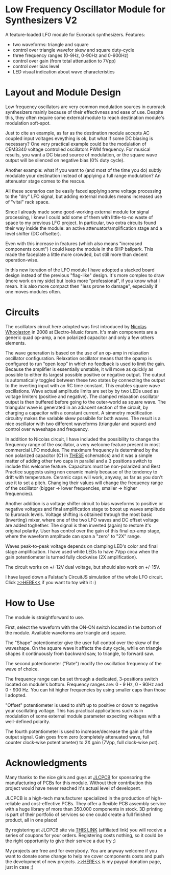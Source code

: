# Low Frequency Oscillator Module for Synthesizers V2
A feature-loaded LFO module for Eurorack synthesizers.
Features:
- two waveforms: triangle and square
- control over triangle wavefor skew and square duty-cycle
- three frequency ranges (0-9Hz, 0-90Hz and 0-900Hz)
- control over gain (from total attenuation to 7Vpp)
- control over bias level
- LED visual indication about wave characteristics

# Layout and Module Design
Low frequency oscillators are very common modulation sources in eurorack synthesizers mainly because of their effectivness and ease of use. Despite this, they often require some external module to reach destination module's modulation soft-spot.

Just to cite an example, as far as the destination module accepts AC coupled input voltages eveything is ok, but what if some DC biasing is necessary? One very practical example could be the modulation of CEM3340 voltage controlled oscillators PWM frequency. For musical results, you want a DC biased source of modulation, or the square wave output will be silenced on negative bias (0% duty cycle).

Another example: what if you want to (and most of the time you do) subtly modulate your destination instead of applying a full range modulation? An attenuator stage comes to the rescue.

All these scenarios can be easily faced applying some voltage processing to the "dry" LFO signal, but adding external modules means increased use of "vital" rack space.

Since I already made some good-working external module for signal processing, I knew I could add some of them with little-to-no waste of space to my previous LFO project. In particular, two extra circuits found their way inside the module: an active attenuator/amplification stage and a level shifter (DC offsetter).

Even with this increase in features (which also means "increased components count") I could keep the module in the 6HP ballpark. This made the faceplate a little more crowded, but still more than decent operation-wise.

In this new iteration of the LFO module I have adopted a stacked board design instead of the previous "flag-like" design. It's more complex to draw (more work on my side) but looks more "professional", if you know what I mean. It is also more compact then "less prone to damage", especially if one moves modules often.

# Circuits
The oscillators circuit here adopted was first introduced by [Nicolas Whoolaston](https://electro-music.com/) in 2008 at Electro-Music forum. It's main components are a generic quad op-amp, a non polarized capacitor and only a few others elements.

The wave generation is based on the use of an op-amp in relaxation oscillator configuration. Relaxation oscillator means that the opamp is configured to run “open loop” in which no feedback is used to limit the gain. Because the amplifier is essentially unstable, it will move as quickly as possible to either its largest possible positive or negative output. The output is automatically toggled between these two states by connecting the output to the inverting input with an RC time constant. This enables square wave oscillations. Wave actual amplitude limits are set by by two LEDs used as voltage limiters (positive and negative). The clamped relaxation oscillator output is then buffered before going to the outer-world as square wave. The triangular wave is generated in an adiacent section of the circuit, by charging a capacitor with a constant current. A simmetry modification circuitry makes the variable skew possibile for both waves.
The result is a nice oscillator with two different waveforms (triangular and square) and control over waveshape and frequency.

In addition to Nicolas circuit, I have included the possibility to change the frequency range of the oscillator, a very welcome feature present in most commercial LFO modules. The maximum frequency is determined by the non polarized capacitor (C1 in [THESE](https://electro-music.com/forum/phpbb-files/lfo_229.jpg) schematics) and it was a simple matter of adding other two caps in parallel and a 3 positions switch to include this welcome feature.
Capacitors must be non-polarized and Best Practice suggests using non ceramic mainly because of the tendency to drift with temperature. Ceramic caps will work, anyway, as far as you don't use it to set a pitch. Changing their values will change the frequency range of the oscillator (bigger -> lower frequencies, smaller -> higher frequencies).

Another addition is a voltage shifter circuit to bias waveforms to positive or negative voltages and final amplification stage to boost up waves amplitude to Eurorack levels.
Voltage shifting is obtained through the most basic (inverting) mixer, where one of the two LFO waves and DC offset voltage are added toghether. The signal is then inverted (again) to restore it's original polarity.
User has control over the gain of this final op-amp stage, where the waveform amplitude can span a "zero" to "2X" range.

Waves peak-to-peak voltage depends on clamping LED's color and final stage amplification. I have used white LEDs to have 7Vpp circa when the gain potentiometer is turned fully clockwise (2X amplification).

The circuit works on +/-12V dual voltage, but should also work on +/-15V.

I have layed down a Falstad's CircuitJS simulation of the whole LFO circuit. Click [>>HERE<<](https://tinyurl.com/25qswtjy) if you want to toy with it :)

# How to Use
The module is straightforward to use.

First, select the waveform with the ON-ON switch located in the bottom of the module. Available waveforms are triangle and square.

The "Shape" potentiometer give the user full control over the skew of the waveshape. On the square wave it affects the duty cycle, while on triangle shapes it continuously from backward saw, to triangle, to forward saw.

The second potentiometer ("Rate") modify the oscillation frequency of the wave of choice.

The frequency range can be set through a dedicated, 3-positions switch located on module's bottom. Frequency ranges are: 0 - 9 Hz, 0 - 90Hz and 0 - 900 Hz. You can hit higher frequencies by using smaller caps than those I adopted.

"Offset" potentiometer is used to shift up to positive or down to negative your oscillating voltage. This has practical applications such as in modulation of some external module parameter expecting voltages with a well-defined polarity.

The fourth potentiometer is used to increase/decrease the gain of the output signal. Gain goes from zero (completely attenuated wave, full counter clock-wise potentiometer) to 2X gain (7Vpp, full clock-wise pot).

# Acknowledgments
Many thanks to the nice girls and guys at [JLCPCB](https://jlcpcb.com/IAT) for sponsoring the manufacturing of PCBs for this module. Without their contribution this project would have never reached it's actual level of developent.

JLCPCB is a high-tech manufacturer specialized in the production of high-reliable and cost-effective PCBs. They offer a flexible PCB assembly service with a huge library of more than 350.000 components in stock.
3D printing is part of their portfolio of services so one could create a full finished product, all in one place!

By registering at JLCPCB site via [THIS LINK](https://jlcpcb.com/IAT) (affiliated link) you will receive a series of coupons for your orders. Registering costs nothing, so it could be the right opportunity to give their service a due try ;)

My projects are free and for everybody. You are anyway welcome if you want to donate some change to help me cover components costs and push the development of new projects.
[>>HERE<<](https://paypal.me/GuidolinMarco?country.x=IT&locale.x=it_IT) is my paypal donation page, just in case ;)
